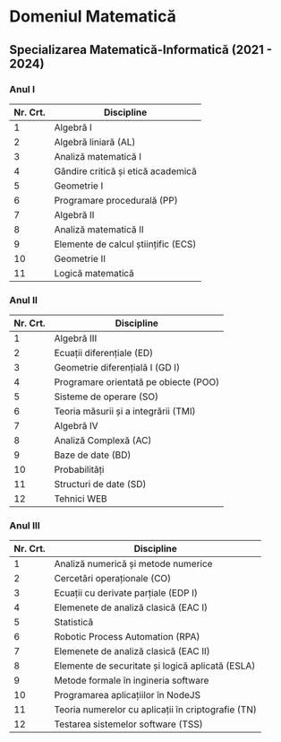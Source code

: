 # Domeniul Matematică
## Specializarea Matematică-Informatică (2021 - 2024)
### Anul I
| Nr. Crt.  | Discipline |
| ------------- | ------------- |
| 1  | Algebră I  |
| 2  | Algebră liniară (AL)  |
| 3  | Analiză matematică I  |
| 4  | Gândire critică și etică academică  |
| 5  | Geometrie I  |
| 6  | Programare procedurală (PP)  |
| 7  | Algebră II  |
| 8  | Analiză matematică II  |
| 9  | Elemente de calcul științific (ECS)  |
| 10  | Geometrie II  |
| 11  | Logică matematică  |

### Anul II
| Nr. Crt.  | Discipline |
| ------------- | ------------- |
| 1  | Algebră III  |
| 2  | Ecuații diferențiale (ED)  |
| 3  | Geometrie diferențială I (GD I) |
| 4  | Programare orientată pe obiecte (POO)  |
| 5  | Sisteme de operare (SO)  |
| 6  | Teoria măsurii și a integrării (TMI)  |
| 7  | Algebră IV  |
| 8  | Analiză Complexă (AC)  |
| 9  | Baze de date (BD)  |
| 10  | Probabilități |
| 11 | Structuri de date (SD)  |
| 12 | Tehnici WEB  |

### Anul III
| Nr. Crt.  | Discipline |
| ------------- | ------------- |
| 1  | Analiză numerică și metode numerice |
| 2  | Cercetări operaționale (CO) |
| 3  | Ecuații cu derivate parțiale (EDP I)  |
| 4  | Elemenete de analiză clasică (EAC I)  |
| 5  | Statistică  |
| 6  | Robotic Process Automation (RPA)  |
| 7  | Elemenete de analiză clasică (EAC II)  |
| 8  | Elemente de securitate și logică aplicată (ESLA) |
| 9  | Metode formale în ingineria software  |
| 10  | Programarea aplicațiilor în NodeJS  |
| 11 | Teoria numerelor cu aplicații în criptografie (TN)  |
| 12 | Testarea sistemelor software (TSS)  |


